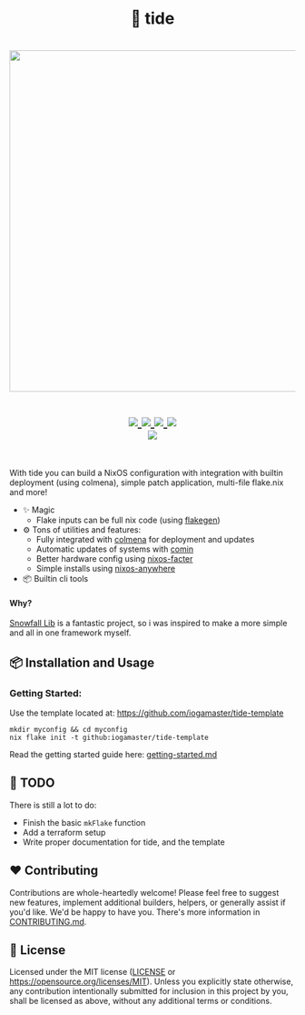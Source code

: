 <h1 align="center">🌊 tide</h1>

<h1 align="center">
<a href='#'><img src="https://raw.githubusercontent.com/catppuccin/catppuccin/main/assets/palette/macchiato.png" width="600px"/></a>
  <br> <br>
  <div>
    <a href="https://github.com/IogaMaster/tide/issues">
        <img src="https://img.shields.io/github/issues/IogaMaster/tide?color=fab387&labelColor=303446&style=for-the-badge">
    </a>
    <a href="https://github.com/IogaMaster/tide/stargazers">
        <img src="https://img.shields.io/github/stars/IogaMaster/tide?color=ca9ee6&labelColor=303446&style=for-the-badge">
    </a>
    <a href="https://github.com/IogaMaster/tide">
        <img src="https://img.shields.io/github/repo-size/IogaMaster/tide?color=ea999c&labelColor=303446&style=for-the-badge">
    </a>
    <a href="https://github.com/IogaMaster/tide/blob/main/.github/LICENCE">
        <img src="https://img.shields.io/static/v1.svg?style=for-the-badge&label=License&message=MIT&logoColor=ca9ee6&colorA=313244&colorB=cba6f7"/>
    </a>
    <br>
    </div>
        <img href="https://builtwithnix.org" src="https://builtwithnix.org/badge.svg"/>
   </h1>
   <br>

With tide you can build a NixOS configuration with integration with builtin deployment (using colmena), simple patch application, multi-file flake.nix and more!

- ✨  Magic
    - Flake inputs can be full nix code (using [flakegen](https://github.com/jorsn/flakegen))
- ⚙️  Tons of utilities and features:
    - Fully integrated with [colmena](https://github.com/zhaofengli/colmena) for deployment and updates
    - Automatic updates of systems with [comin](https://github.com/nlewo/comin)
    - Better hardware config using [nixos-facter](https://github.com/numtide/nixos-facter)
    - Simple installs using [nixos-anywhere](https://github.com/nix-community/nixos-anywhere)
- 📦 Builtin cli tools
    <!-- - [mcman](https://github.com/ParadigmMC/mcman) -->
    <!-- - [playit](https://playit.gg/) -->

#### Why?

[Snowfall Lib](https://github.com/snowfallorg/lib) is a fantastic project, so i was inspired to make a more simple and all in one framework myself.

## 📦 Installation and Usage

### Getting Started:
Use the template located at: https://github.com/iogamaster/tide-template
```shell
mkdir myconfig && cd myconfig
nix flake init -t github:iogamaster/tide-template
```

Read the getting started guide here:
[getting-started.md](./docs/getting-started.md)

## 🔨 TODO

There is still a lot to do:

- Finish the basic `mkFlake` function
- Add a terraform setup
- Write proper documentation for tide, and the template

## ❤️ Contributing

Contributions are whole-heartedly welcome! Please feel free to suggest new features,
implement additional builders, helpers, or generally assist if you'd like. We'd be happy to have you.
There's more information in [CONTRIBUTING.md](CONTRIBUTING.md).

## 📜 License

Licensed under the MIT license ([LICENSE](LICENSE) or <https://opensource.org/licenses/MIT>).
Unless you explicitly state otherwise, any contribution intentionally
submitted for inclusion in this project by you, shall be licensed as above, without any additional terms or conditions.


